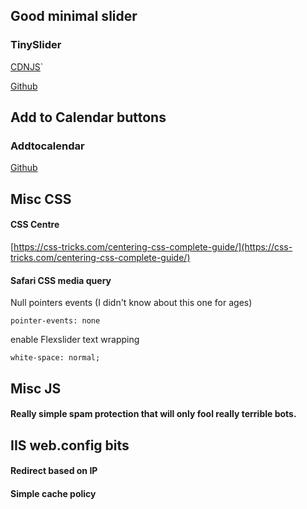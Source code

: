 ## Good minimal slider
### TinySlider


[CDNJS](https://cdnjs.com/libraries/tiny-slider)`

[Github](https://github.com/ganlanyuan/tiny-slider)

## Add to Calendar buttons
### Addtocalendar


[Github](https://github.com/commonpike/add-to-calendar-buttons)


## Misc CSS


#### CSS Centre


[https://css-tricks.com/centering-css-complete-guide/](https://css-tricks.com/centering-css-complete-guide/)


#### Safari CSS media query


<script src="https://gist.github.com/tom-prysm/be512ec7bfd628e6b106eb0aeb281395.js"></script>


Null pointers events (I didn't know about this one for ages)


`pointer-events: none`


enable Flexslider text wrapping


`white-space: normal;`


## Misc JS


#### Really simple spam protection that will only fool really terrible bots.

<script src="https://gist.github.com/tom-prysm/b50a0f1e6259c3a3899830ec04d5354e.js"></script>


## IIS web.config bits

#### Redirect based on IP 

<script src="https://gist.github.com/tom-prysm/07ab57c24de782f39af46b66a37c7edb.js"></script>


#### Simple cache policy

<script src="https://gist.github.com/tom-prysm/27ca5e5e39af917d87d2a08649f85dfd.js"></script>
